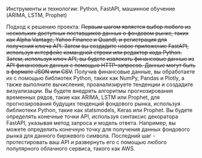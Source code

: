Инструменты и технологии: Python, FastAPI, машинное обучение (ARIMA, LSTM, Prophet)

Подход к решению проекта: 
~~Первым шагом является выбор любого из нескольких доступных поставщиков
данных о фондовом рынке, таких как Alpha Vantage, Yahoo Finance и Quandl,
и регистрация для получения ключа API. Затем вы создадите новое 
приложение FastAPI, используя интерфейс командной строки или редактор 
кода Python. Затем, используя ключ API, вы будете извлекать финансовые 
данные из API финансовых данных с помощью HTTP-запросов. Данные могут 
быть в формате JSON или CSV.~~ 
Получив финансовые данные, вы обработаете
их с помощью библиотек Python, таких как NumPy, Pandas и Plotly, а 
также выполните вычисления, проанализируете тенденции и создадите 
визуализации. Вы будете внедрять алгоритмы прогнозирования временных 
рядов, такие как ARIMA, LSTM или Prophet, для прогнозирования 
будущих тенденций фондового рынка, используя библиотеки Python, такие
как statsmodels, Keras или Prophet. Вы будете определять конечные 
точки API, используя синтаксис декоратора FastAPI, указывая метод 
запроса и модель ответа. Например, вы можете определить конечную 
точку для получения данных фондового рынка для данного биржевого 
символа. Последний шаг - протестировать ваш API и развернуть его с 
помощью любого популярного облачного сервиса, такого как AWS.